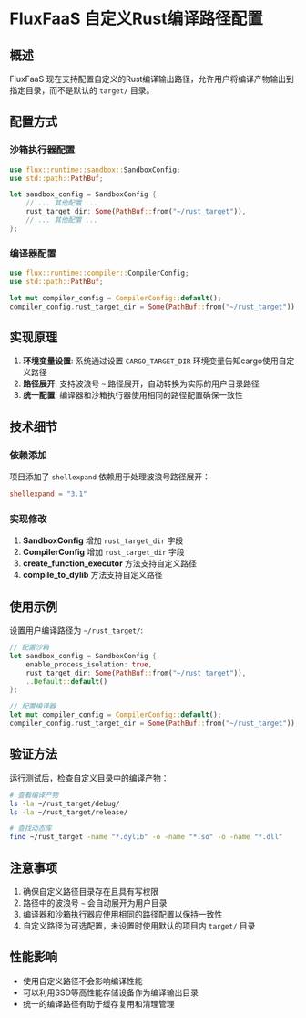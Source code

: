 # FluxFaaS 自定义Rust编译路径配置

## 概述

FluxFaaS 现在支持配置自定义的Rust编译输出路径，允许用户将编译产物输出到指定目录，而不是默认的 `target/` 目录。

## 配置方式

### 沙箱执行器配置

```rust
use flux::runtime::sandbox::SandboxConfig;
use std::path::PathBuf;

let sandbox_config = SandboxConfig {
    // ... 其他配置 ...
    rust_target_dir: Some(PathBuf::from("~/rust_target")),
    // ... 其他配置 ...
};
```

### 编译器配置

```rust
use flux::runtime::compiler::CompilerConfig;
use std::path::PathBuf;

let mut compiler_config = CompilerConfig::default();
compiler_config.rust_target_dir = Some(PathBuf::from("~/rust_target"));
```

## 实现原理

1. **环境变量设置**: 系统通过设置 `CARGO_TARGET_DIR` 环境变量告知cargo使用自定义路径
2. **路径展开**: 支持波浪号 `~` 路径展开，自动转换为实际的用户目录路径
3. **统一配置**: 编译器和沙箱执行器使用相同的路径配置确保一致性

## 技术细节

### 依赖添加

项目添加了 `shellexpand` 依赖用于处理波浪号路径展开：

```toml
shellexpand = "3.1"
```

### 实现修改

1. **SandboxConfig** 增加 `rust_target_dir` 字段
2. **CompilerConfig** 增加 `rust_target_dir` 字段
3. **create_function_executor** 方法支持自定义路径
4. **compile_to_dylib** 方法支持自定义路径

## 使用示例

设置用户编译路径为 `~/rust_target/`:

```rust
// 配置沙箱
let sandbox_config = SandboxConfig {
    enable_process_isolation: true,
    rust_target_dir: Some(PathBuf::from("~/rust_target")),
    ..Default::default()
};

// 配置编译器
let mut compiler_config = CompilerConfig::default();
compiler_config.rust_target_dir = Some(PathBuf::from("~/rust_target"));
```

## 验证方法

运行测试后，检查自定义目录中的编译产物：

```bash
# 查看编译产物
ls -la ~/rust_target/debug/
ls -la ~/rust_target/release/

# 查找动态库
find ~/rust_target -name "*.dylib" -o -name "*.so" -o -name "*.dll"
```

## 注意事项

1. 确保自定义路径目录存在且具有写权限
2. 路径中的波浪号 `~` 会自动展开为用户目录
3. 编译器和沙箱执行器应使用相同的路径配置以保持一致性
4. 自定义路径为可选配置，未设置时使用默认的项目内 `target/` 目录

## 性能影响

- 使用自定义路径不会影响编译性能
- 可以利用SSD等高性能存储设备作为编译输出目录
- 统一的编译路径有助于缓存复用和清理管理
